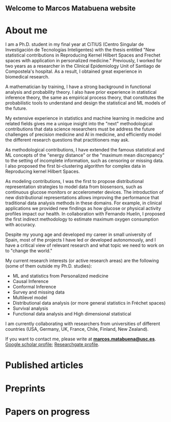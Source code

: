 
## Welcome to Marcos Matabuena website

# About me

I am a Ph.D. student in my final year at CiTIUS (Centro Singular de Investigación de Tecnologías Inteligentes) with the thesis entitled "New statistical contributions in Reproducing Kernel Hilbert Spaces  and Frechet spaces with application in personalized medicine." Previously, I worked for two years as a researcher in the Clinical Epidemiology Unit of Santiago de Compostela's hospital. As a result, I obtained great experience in biomedical research.

A mathematician by training, I have a strong background in functional analysis and probability theory. I also have prior experience in statistical inference theory, the same as empirical process theory, that constitutes the probabilistic tools to understand and design the statistical and  ML models of the future.

My extensive experience in statistics and machine learning in medicine and related fields gives me a unique insight into the "next" methodological contributions that data science researchers must be address the future challenges of precision medicine  and AI in medicine,   and efficiently model the different research questions that practitioners may ask. 

As methodological contributions, I have extended the famous statistical and ML concepts of the "energy distance" or the "maximum mean discrepancy" to the setting of incomplete information, such as censoring or missing data. I also proposed the first bi-clustering algorithm for complex data in Reproducing kernel Hilbert Spaces.

As modeling contributions, I was the first to propose distributional representation strategies to model data from biosensors, such as continuous glucose monitors or accelerometer devices. The introduction of  new distributional representations allows improving the performance that traditional data analysis methods in these domains. For example, in clinical applications we provided new findings as how glucose or physical activity profiles impact our health. In collaboration with Fernando Huelin, I proposed the first indirect methodology to estimate maximum oxygen consumption with accuracy. 


Despite my young age and developed my career in small university of Spain, most of the projects I have led or developed autonomously, and I have a critical view of relevant research and what topic we need to work on to "change the world." 


My current research interests (or active research areas) are the following (some of them outside my Ph.D. studies):
   
   -  ML and statistics from Personalized medicine
   -  Causal Inference
   -  Conformal Inference
   - Survey and missing data
   - Multilevel model
   - Distributional data analysis (or more general statistics in Fréchet spaces)
   - Survival analysis
   - Functional data analysis and High dimensional statistical



I am currently collaborating with researchers from universities of different countries (USA, Germany, UK, France, Chile, Finland, New Zealand).

If you want to contact me, please write  at  **marcos.matabuena@usc.es**. [Google scholar profile](https://scholar.google.es/citations?user=7JGwZ5UAAAAJ&hl=es&oi=ao); [Researchgate profile](https://www.researchgate.net/profile/Marcos-Matabuena).

# Published articles


# Preprints

# Papers on progress

